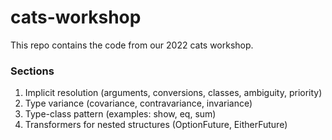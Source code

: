# cats-workshop
This repo contains the code from our 2022 cats workshop.

### Sections
1. Implicit resolution (arguments, conversions, classes, ambiguity, priority)
1. Type variance (covariance, contravariance, invariance)
1. Type-class pattern (examples: show, eq, sum)
1. Transformers for nested structures (OptionFuture, EitherFuture)
